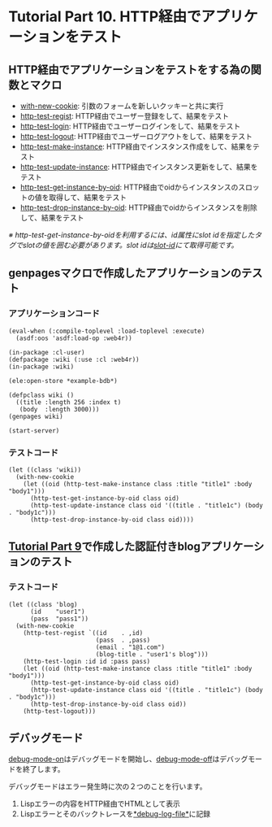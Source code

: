 Tutorial Part 10. HTTP経由でアプリケーションをテスト
=====================================================

HTTP経由でアプリケーションをテストをする為の関数とマクロ
---------------------------------------------------------
- [with-new-cookie](http://web4r.org/en/api#with-new-cookie): 引数のフォームを新しいクッキーと共に実行
- [http-test-regist](http://web4r.org/en/api#http-test-regist): HTTP経由でユーザー登録をして、結果をテスト
- [http-test-login](http://web4r.org/en/api#http-test-login): HTTP経由でユーザーログインをして、結果をテスト
- [http-test-logout](http://web4r.org/en/api#http-test-logout): HTTP経由でユーザーログアウトをして、結果をテスト
- [http-test-make-instance](http://web4r.org/en/api#http-test-make-instance): HTTP経由でインスタンス作成をして、結果をテスト
- [http-test-update-instance](http://web4r.org/en/api#http-test-update-instance): HTTP経由でインスタンス更新をして、結果をテスト
- [http-test-get-instance-by-oid](http://web4r.org/en/api#http-test-get-instance-by-oid): HTTP経由でoidからインスタンスのスロットの値を取得して、結果をテスト
- [http-test-drop-instance-by-oid](http://web4r.org/en/api#http-test-drop-instance-by-oid): HTTP経由でoidからインスタンスを削除して、結果をテスト

*※ http-test-get-instance-by-oidを利用するには、id属性にslot idを指定したタグでslotの値を囲む必要があります。slot idは[slot-id](http://web4r.org/en/api#slot-id)にて取得可能です。*

genpagesマクロで作成したアプリケーションのテスト
---------------------------------------------------
### アプリケーションコード

    (eval-when (:compile-toplevel :load-toplevel :execute)
      (asdf:oos 'asdf:load-op :web4r))
    
    (in-package :cl-user)
    (defpackage :wiki (:use :cl :web4r))
    (in-package :wiki)
    
    (ele:open-store *example-bdb*)
    
    (defpclass wiki ()
      ((title :length 256 :index t)
       (body  :length 3000)))
    (genpages wiki)
    
    (start-server)

### テストコード

    (let ((class 'wiki))
      (with-new-cookie
        (let ((oid (http-test-make-instance class :title "title1" :body "body1")))
          (http-test-get-instance-by-oid class oid)
          (http-test-update-instance class oid '((title . "title1c") (body . "body1c")))
          (http-test-drop-instance-by-oid class oid))))

[Tutorial Part 9](http://web4r.org/ja/tutorial9)で作成した認証付きblogアプリケーションのテスト
-----------------------------------------------------------------------------------
### テストコード

    (let ((class 'blog)
          (id    "user1")
          (pass  "pass1"))
      (with-new-cookie
        (http-test-regist `((id    . ,id)
                            (pass  . ,pass)
                            (email . "1@1.com")
                            (blog-title . "user1's blog")))
        (http-test-login :id id :pass pass)
        (let ((oid (http-test-make-instance class :title "title1" :body "body1")))
          (http-test-get-instance-by-oid class oid)
          (http-test-update-instance class oid '((title . "title1c") (body . "body1c")))
          (http-test-drop-instance-by-oid class oid))
        (http-test-logout)))

デバッグモード
---------------
[debug-mode-on](http://web4r.org/en/api#debug-mode-on)はデバッグモードを開始し、[debug-mode-off](http://web4r.org/en/api#debug-mode-off)はデバッグモードを終了します。

デバッグモードはエラー発生時に次の２つのことを行います。

1. Lispエラーの内容をHTTP経由でHTMLとして表示
2. Lispエラーとそのバックトレースを[\*debug-log-file\*](http://web4r.org/en/api#*debug-log-file*)に記録
